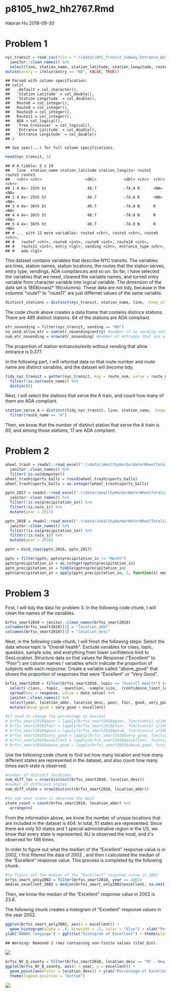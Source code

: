 p8105\_hw2\_hh2767.Rmd
================
Haoran Hu
2018-09-30

Problem 1
=========

``` r
nyc_transit = read_csv(file = ".\\data\\NYC_Transit_Subway_Entrance_And_Exit_Data.csv") %>% 
  janitor::clean_names() %>% 
  select(line, station_name, station_latitude, station_longitude, route1:route11, entry, vending, entrance_type, ada) %>% 
mutate(entry = ifelse(entry == "NO", FALSE, TRUE))
```

    ## Parsed with column specification:
    ## cols(
    ##   .default = col_character(),
    ##   `Station Latitude` = col_double(),
    ##   `Station Longitude` = col_double(),
    ##   Route8 = col_integer(),
    ##   Route9 = col_integer(),
    ##   Route10 = col_integer(),
    ##   Route11 = col_integer(),
    ##   ADA = col_logical(),
    ##   `Free Crossover` = col_logical(),
    ##   `Entrance Latitude` = col_double(),
    ##   `Entrance Longitude` = col_double()
    ## )

    ## See spec(...) for full column specifications.

``` r
head(nyc_transit, 5)
```

    ## # A tibble: 5 x 19
    ##   line  station_name station_latitude station_longitu~ route1 route2 route3
    ##   <chr> <chr>                   <dbl>            <dbl> <chr>  <chr>  <chr> 
    ## 1 4 Av~ 25th St                  40.7            -74.0 R      <NA>   <NA>  
    ## 2 4 Av~ 25th St                  40.7            -74.0 R      <NA>   <NA>  
    ## 3 4 Av~ 36th St                  40.7            -74.0 N      R      <NA>  
    ## 4 4 Av~ 36th St                  40.7            -74.0 N      R      <NA>  
    ## 5 4 Av~ 36th St                  40.7            -74.0 N      R      <NA>  
    ## # ... with 12 more variables: route4 <chr>, route5 <chr>, route6 <chr>,
    ## #   route7 <chr>, route8 <int>, route9 <int>, route10 <int>,
    ## #   route11 <int>, entry <lgl>, vending <chr>, entrance_type <chr>,
    ## #   ada <lgl>

This dataset contains variables that describe NYC transits. The variables are:lines, station names, station locations, the routes that the station serves, entry type, vendings, ADA compliances and so on. So far, I have selected the variables that we need, cleaned the variable names, and turned entry variable from character variable into logical variable. The dimension of the data set is 1868(rows)\* 19(columns). These data are not tidy, because in the columns "route1" to "route11" are just differnet values of the same variable.

``` r
distinct_stations = distinct(nyc_transit, station_name, line, .keep_all = TRUE) 
```

The code chunk above creates a data frame that contains distince stations. There are 465 distinct stations. 84 of the stations are ADA compliant.

``` r
etr_novending = filter(nyc_transit, vending == "NO")
no_vend_allow_etr = sum(etr_novending$entry) #number of no vending entrance that allow entry
num_etr_novending = nrow(etr_novending) #number of entrance that are without vending.
```

The proportion of station entrances/exits without vending that allow entrance is 0.377.

In the following part, I will reformat data so that route number and route name are distinct variables, and the dataset will become tidy.

``` r
tidy_nyc_transit = gather(nyc_transit, key = route_num, value = route_name, route1:route11) %>% 
  filter(!is.na(route_name)) %>% 
  distinct()
```

Next, I will select the stations that serve the A train, and count how many of them are ADA compliant.

``` r
station_serve_A = distinct(tidy_nyc_transit, line, station_name, .keep_all = TRUE) %>% 
  filter(route_name == "A")
```

Then, we know that the number of distinct station that serve the A train is 60, and among those stations, 17 are ADA compliant.

Problem 2
=========

``` r
wheel_trash = readxl::read_excel(".\\data\\HealthyHarborWaterWheelTotals2017-9-26.xlsx", range = "A2:N258") %>% 
  janitor::clean_names() %>% 
  filter(!is.na(dumpster))
wheel_trash$sports_balls = round(wheel_trash$sports_balls)
wheel_trash$sports_balls = as.integer(wheel_trash$sports_balls)
```

``` r
pptn_2017 = readxl::read_excel(".\\data\\HealthyHarborWaterWheelTotals2017-9-26.xlsx", sheet = "2017 Precipitation") %>% 
  janitor::clean_names() %>% 
  filter(!is.na(precipitation_in)) %>% 
  filter(!is.na(x_1)) %>% 
  mutate(year = 2017)

pptn_2016 = readxl::read_excel(".\\data\\HealthyHarborWaterWheelTotals2017-9-26.xlsx", sheet = "2016 Precipitation") %>% 
  janitor::clean_names() %>% 
  filter(!is.na(precipitation_in)) %>% 
  filter(!is.na(x_1)) %>% 
  mutate(year = 2016)

pptn = bind_rows(pptn_2016, pptn_2017)

pptn = filter(pptn, pptn$precipitation_in != "Month")
pptn$precipitation_in = as.integer(pptn$precipitation_in)
pptn_precipitation_in = tibble(pptn$precipitation_in)
pptn$precipitation_in = apply(pptn_precipitation_in, 2, function(x) month.name[x])
```

Problem 3
=========

First, I will tidy the data for problem 3. In the following code chunk, I will clean the names of the variables.

``` r
brfss_smart2010 = janitor::clean_names(brfss_smart2010)
colnames(brfss_smart2010)[2] = "location_abbr"
colnames(brfss_smart2010)[3] = "location_desc"
```

Next, in the following code chunk, I will finish the following steps: Select the data whose topic is "Overall health". Exclude variables for class, topic, question, sample size, and everything from lower confidence limit to GeoLocation. Structure data so that values for Response (“Excellent” to “Poor”) are column names / variables which indicate the proportion of subjects with each response. Create a variable called "above\_good" that shows the proportion of responses that were “Excellent” or “Very Good”.

``` r
brfss_smart2010 = filter(brfss_smart2010, topic == "Overall Health") %>% 
  select(-class, -topic, -question, -sample_size, -(confidence_limit_low:geo_location)) %>% 
  spread(key = response, value = data_value) %>% 
  janitor::clean_names() %>% 
  select(year, location_abbr, location_desc, poor, fair, good, very_good, excellent) %>% 
  mutate(above_good = very_good + excellent) 

#if need to change the percentage to decimal
# brfss_smart2010$poor = lapply(brfss_smart2010$poor, function(x) x/100)
# brfss_smart2010$fair = lapply(brfss_smart2010$fair, function(x) x/100)
# brfss_smart2010$good = lapply(brfss_smart2010$good, function(x) x/100)
# brfss_smart2010$very_good = lapply(brfss_smart2010$very_good, function(x) x/100)
# brfss_smart2010$excellent = lapply(brfss_smart2010$excellent, function(x) x/100)
# brfss_smart2010$above_good = lapply(brfss_smart2010$above_good, function(x) x/100)
```

Use the following code chunk to find out how many location and how many different states are represented in the dataset, and also count how many times each state is observed.

``` r
#number of distinct locations
num_diff_loc = nrow(distinct(brfss_smart2010, location_desc))
#number of different states
num_diff_state = nrow(distinct(brfss_smart2010, location_abbr))

#to see what state is observed the most
state_count = count(brfss_smart2010, location_abbr) %>% 
  arrange(n)
```

From the information above, we know the number of unique locations that are included in the dataset is 404. In total, 51 states are represented. Since there are only 50 states and 1 special administrative region in the US, we know that every state is represented. NJ is observed the most, and it's observed for 146 times.

In order to figure out what the median of the “Excellent” response value is in 2002, I first filtered the data of 2002 , and then I calculated the median of the “Excellent” response value. This process is completed by the following chunk.

``` r
#to figure out the median of the “Excellent” response value in 2002
brfss_smart_only2002 = filter(brfss_smart2010, year == 2002)
median_excellent_2002 = median(brfss_smart_only2002$excellent, na.omit(TRUE))
```

Then, we know the median of the “Excellent” response value in 2002 is 23.6.

The following chunk creates a histogram of “Excellent” response values in the year 2002.

``` r
ggplot(brfss_smart_only2002, aes(x = excellent)) + 
  geom_histogram(alpha = .4, binwidth = .5, color = "blue") + xlab("Percentage of Excellent") +
ylab("ABNAS language") + ggtitle("histogram of Excellent") + theme(plot.title = element_text(hjust = 0.5)) +  theme_bw() 
```

    ## Warning: Removed 2 rows containing non-finite values (stat_bin).

![](p8105_hw2_hh2767_files/figure-markdown_github/unnamed-chunk-12-1.png)

``` r
brfss_NY_Q_county = filter(brfss_smart2010, location_desc == "NY - New York County" | location_desc == "NY - Queens County")
ggplot(brfss_NY_Q_county, aes(x = year, y = excellent)) + 
  geom_point(aes(color = location_desc)) + ylab("Percentage of Excellent") +  theme_bw() + 
  theme(legend.position = "bottom")
```

![](p8105_hw2_hh2767_files/figure-markdown_github/unnamed-chunk-13-1.png)
